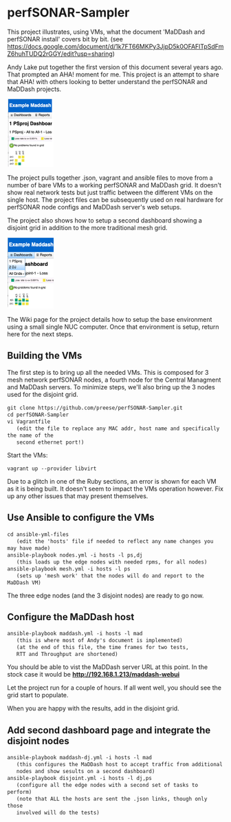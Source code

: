 # perfSONAR-Sampler
This project illustrates, using VMs, what the document 'MaDDash and perfSONAR install' covers bit by bit. (see https://docs.google.com/document/d/1k7FT66MKPy3JjpD5k0OFAFlTpSdFmZ6huhTUDQ2rGGY/edit?usp=sharing)

Andy Lake put together the first version of this document several years ago.  That prompted an AHA! moment for me.  This project is an attempt to share that AHA! with others looking to better understand the perfSONAR and MaDDash projects.
<p align="left">
<img src="https://github.com/preese/perfSONAR-Sampler/blob/main/docs/Maingrid.png">
</p>

The project pulls together .json, vagrant and ansible files to move from a number of bare VMs to a working perfSONAR and MaDDash grid.  It doesn't show real network tests but just traffic between the different VMs on the single host.  The project files can be subsequently used on real hardware for perfSONAR node configs and MaDDash server's web setups.

The project also shows how to setup a second dashboard showing a disjoint grid in addition to the more traditional mesh grid.
<p align="left">
<img src="https://github.com/preese/perfSONAR-Sampler/blob/main/docs/Disjointgrid.png">
</p>

The Wiki page for the project details how to setup the base environment using a small single NUC computer.  Once that environment is setup, return here for the next steps.

## Building the VMs
The first step is to bring up all the needed VMs.  This is composed for 3 mesh network perfSONAR nodes, a fourth node for the Central Managment and MaDDash servers.  To minimize steps, we'll also bring up the 3 nodes used for the disjoint grid.
```
git clone https://github.com/preese/perfSONAR-Sampler.git
cd perfSONAR-Sampler
vi Vagrantfile
   (edit the file to replace any MAC addr, host name and specifically the name of the
   second ethernet port!)
```

Start the VMs:
```
vagrant up --provider libvirt
```

Due to a glitch in one of the Ruby sections, an error is shown for each VM as it is being built.  It doesn't seem to impact the VMs operation however.  Fix up any other issues that may present themselves.

## Use Ansible to configure the VMs
```
cd ansible-yml-files
   (edit the 'hosts' file if needed to reflect any name changes you may have made)
ansible-playbook nodes.yml -i hosts -l ps,dj
   (this loads up the edge nodes with needed rpms, for all nodes)
ansible-playbook mesh.yml -i hosts -l ps
   (sets up 'mesh work' that the nodes will do and report to the MaDDash VM)
```

The three edge nodes (and the 3 disjoint nodes) are ready to go now.  

## Configure the MaDDash host
```
ansible-playbook maddash.yml -i hosts -l mad
   (this is where most of Andy's document is implemented)
   (at the end of this file, the time frames for two tests, 
   RTT and Throughput are shortened)
```

You should be able to vist the MaDDash server URL at this point.  In the stock case it would be **http://192.168.1.213/maddash-webui**

Let the project run for a couple of hours.   If all went well, you should see the grid start to populate.

When you are happy with the results, add in the disjoint grid.

## Add second dashboard page and integrate the disjoint nodes
```
ansible-playbook maddash-dj.yml -i hosts -l mad
   (this configures the MaDDash host to accept traffic from additional 
   nodes and show sesults on a second dashboard)
ansible-playbook disjoint.yml -i hosts -l dj,ps
   (configure all the edge nodes with a second set of tasks to perform)
   (note that ALL the hosts are sent the .json links, though only those
   involved will do the tests)
```



